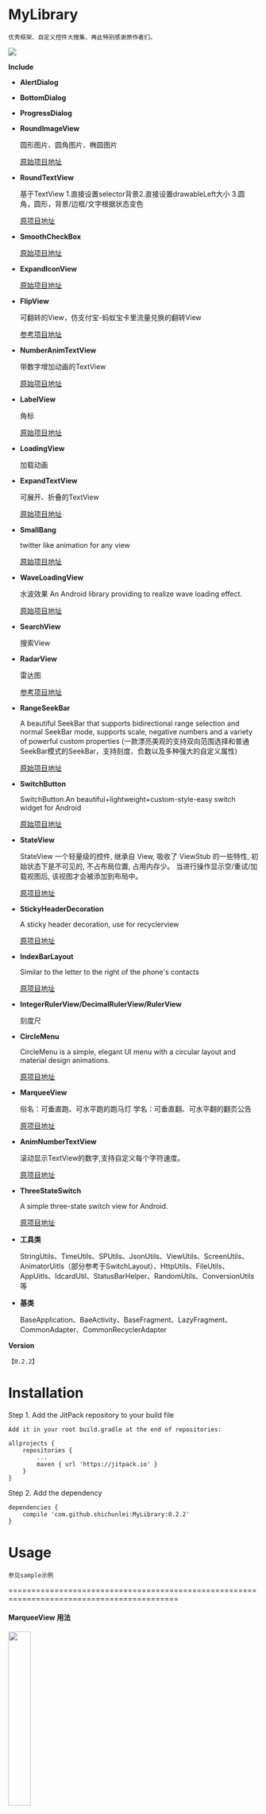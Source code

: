 # MyLibrary

    优秀框架、自定义控件大搜集，再此特别感谢原作者们。

[![](https://jitpack.io/v/shichunlei/MyLibrary.svg)](https://jitpack.io/#shichunlei/MyLibrary)

**Include**

- **AlertDialog**

- **BottomDialog**

- **ProgressDialog**

- **RoundImageView**

    圆形图片、圆角图片、椭圆图片

    [原始项目地址](https://github.com/RaphetS/RoundImageView)

- **RoundTextView**

    基于TextView 1.直接设置selector背景2.直接设置drawableLeft大小 3.圆角，圆形，背景/边框/文字根据状态变色
    
    [原项目地址](https://github.com/RuffianZhong/RTextView)

- **SmoothCheckBox**

    [原始项目地址](https://github.com/andyxialm/SmoothCheckBox)

- **ExpandIconView**

    [原始项目地址](https://github.com/zagum/Android-ExpandIcon)

- **FlipView**

    可翻转的View，仿支付宝-蚂蚁宝卡里流量兑换的翻转View

    [参考项目地址](https://github.com/wajahatkarim3/EasyFlipView)

- **NumberAnimTextView**

    带数字增加动画的TextView

    [原始项目地址](https://github.com/Bakumon/NumberAnimTextView)

- **LabelView**

    角标

    [原始项目地址](https://github.com/H07000223/FlycoLabelView)

- **LoadingView**

    加载动画

- **ExpandTextView**

    可展开、折叠的TextView
    
    [原始项目地址](https://github.com/lcodecorex/ExpandTextView)

- **SmallBang**

    twitter like animation for any view
    
    [原始项目地址](https://github.com/hanks-zyh/SmallBang)
    
- **WaveLoadingView**

    水波效果 An Android library providing to realize wave loading effect.
    
    [原始项目地址](https://github.com/tangqi92/WaveLoadingView)

- **SearchView**

    搜索View

- **RadarView**

    雷达图

    [参考项目地址](https://github.com/qstumn/RadarChart)
   
- **RangeSeekBar**

    A beautiful SeekBar that supports bidirectional range selection and normal SeekBar mode, supports scale, negative numbers and a variety of powerful custom properties (一款漂亮美观的支持双向范围选择和普通SeekBar模式的SeekBar，支持刻度、负数以及多种强大的自定义属性)
    
    [原始项目地址](https://github.com/Jay-Goo/RangeSeekBar)
    
- **SwitchButton**

    SwitchButton.An beautiful+lightweight+custom-style-easy switch widget for Android
    
    [原始项目地址](https://github.com/zcweng/SwitchButton)
    
- **StateView**

    StateView 一个轻量级的控件, 继承自 View, 吸收了 ViewStub 的一些特性, 初始状态下是不可见的, 不占布局位置, 占用内存少。 当进行操作显示空/重试/加载视图后, 该视图才会被添加到布局中。
    
    [原项目地址](https://github.com/nukc/StateView)
    
- **StickyHeaderDecoration**

    A sticky header decoration, use for recyclerview
    
    [原项目地址](https://github.com/qdxxxx/StickyHeaderDecoration)
    
- **IndexBarLayout**

    Similar to the letter to the right of the phone's contacts
    
    [原项目地址](https://github.com/qdxxxx/IndexBarLayout)

- **IntegerRulerView/DecimalRulerView/RulerView**

    刻度尺

- **CircleMenu**

    CircleMenu is a simple, elegant UI menu with a circular layout and material design animations. 

    [原项目地址](https://github.com/Ramotion/circle-menu-android)

- **MarqueeView**

    俗名：可垂直跑、可水平跑的跑马灯
    学名：可垂直翻、可水平翻的翻页公告

    [原项目地址](https://github.com/sfsheng0322/MarqueeView)

- **AnimNumberTextView**

    滚动显示TextView的数字,支持自定义每个字符速度。
    
    [原项目地址](https://github.com/AndroidMsky/RandomTextView)

- **ThreeStateSwitch**

    A simple three-state switch view for Android.
    
    [原项目地址](https://github.com/abbas-oveissi/ThreeStateSwitch)


- **工具类**

    StringUtils、TimeUtils、SPUtils、JsonUtils、ViewUtils、ScreenUtils、AnimatorUitls（部分参考于SwitchLayout）、HttpUtils、FileUtils、AppUitls、IdcardUtil、StatusBarHelper、RandomUtils、ConversionUtils等

- **基类**

    BaseApplication、BaeActivity、BaseFragment、LazyFragment、CommonAdapter、CommonRecyclerAdapter

**Version**

    【0.2.2】

# Installation

Step 1. Add the JitPack repository to your build file

    Add it in your root build.gradle at the end of repositories:

	allprojects {
		repositories {
			...
			maven { url 'https://jitpack.io' }
		}
	}

Step 2. Add the dependency

    dependencies {
        compile 'com.github.shichunlei:MyLibrary:0.2.2'
    }

# Usage

    参见sample示例

===========================================================================================

#### MarqueeView 用法

<img src="/screenshot/MarqueeView.gif" style="width: 30%;">

###### 属性

| Attribute 属性          | Description 描述 | 
|:---				     |:---| 
| mvAnimDuration         | 一行文字动画执行时间 | 
| mvInterval         | 两行文字翻页时间间隔 | 
| mvTextSize         | 文字大小 | 
| mvTextColor         | 文字颜色 | 
| mvGravity         | 文字位置:left、center、right | 
| mvSingleLine         | 单行设置 |
| mvDirection        | 动画滚动方向:bottom_to_top、top_to_bottom、right_to_left、left_to_right | 

###### XML

    <chingtech.library.widget.MarqueeView
        android:id="@+id/marqueeView"
        android:layout_width="match_parent"
        android:layout_height="30dp"
        app:mvAnimDuration="1000"
        app:mvDirection="bottom_to_top"
        app:mvInterval="3000"
        app:mvTextColor="@color/white"
        app:mvTextSize="14sp"
        app:mvSingleLine="true"/>

###### 设置字符串列表数据

    MarqueeView marqueeView = (MarqueeView) findViewById(R.id.marqueeView);

    List<String> info = new ArrayList<>();
    info.add("1. 大家好，我是孙福生。");
    info.add("2. 欢迎大家关注我哦！");
    info.add("3. GitHub帐号：sfsheng0322");
    info.add("4. 新浪微博：孙福生微博");
    info.add("5. 个人博客：sunfusheng.com");
    info.add("6. 微信公众号：孙福生");
    marqueeView.startWithList(info);

    // 在代码里设置自己的动画
    marqueeView.startWithList(info, R.anim.anim_bottom_in, R.anim.anim_top_out);

###### 设置字符串数据

    String notice = "心中有阳光，脚底有力量！心中有阳光，脚底有力量！心中有阳光，脚底有力量！";
    marqueeView.startWithText(notice);
    
    // 在代码里设置自己的动画
    marqueeView.startWithText(notice, R.anim.anim_bottom_in, R.anim.anim_top_out);

###### 设置事件监听

    marqueeView.setOnItemClickListener(new MarqueeView.OnItemClickListener() {
        @Override
        public void onItemClick(int position, TextView textView) {
            Toast.makeText(getApplicationContext(), String.valueOf(marqueeView1.getPosition()) + ". " + textView.getText(), Toast.LENGTH_SHORT).show();
        }
    });

###### 重影问题可参考以下解决方案

    @Override
    public void onStart() {
        super.onStart(); 
        marqueeView.startFlipping();
    }

    @Override
    public void onStop() {
        super.onStop();
        marqueeView.stopFlipping();
    }

===========================================================================================

#### CircleMenu 用法

<img src="/screenshot/preview.gif" style="width: 30%;">

Place the `CircleMenuView` in your layout and set the icons and colors of the buttons, as shown below.

    app:button_colors="@array/colors"
    app:button_icons="@array/icons"


Example of arrays `colors` and `icons` in `res\values\buttons.xml`:

    <?xml version="1.0" encoding="utf-8"?>
    <resources>
        <array name="icons">
            <item>@drawable/ic_home_white_24dp</item>
            <item>@drawable/ic_search_white_24dp</item>
            <item>@drawable/ic_notifications_white_24dp</item>
            <item>@drawable/ic_settings_white_24dp</item>
            <item>@drawable/ic_place_white_24dp</item>
        </array>
        <array name="colors">
            <item>@android:color/holo_blue_light</item>
            <item>@android:color/holo_green_dark</item>
            <item>@android:color/holo_red_light</item>
            <item>@android:color/holo_purple</item>
            <item>@android:color/holo_orange_light</item>
        </array>
    </resources>


Or use the constructor

    CircleMenuView(@NonNull Context context, @NonNull List<Integer> icons, @NonNull List<Integer> colors)

to add `CircleMenuView` and configure the buttons programmatically (in the code).

Next, connect the event handler `CircleMenuView.EventListener` as shown below,
and override the methods you need.


    final CircleMenuView menu = (CircleMenuView) findViewById(R.id.circle_menu);
    menu.setEventListener(new CircleMenuView.EventListener() {
        @Override
        public void onMenuOpenAnimationStart(@NonNull CircleMenuView view) {
            Log.d("D", "onMenuOpenAnimationStart");
        }
    
        @Override
        public void onMenuOpenAnimationEnd(@NonNull CircleMenuView view) {
            Log.d("D", "onMenuOpenAnimationEnd");
        }
    
        @Override
        public void onMenuCloseAnimationStart(@NonNull CircleMenuView view) {
            Log.d("D", "onMenuCloseAnimationStart");
        }
    
        @Override
        public void onMenuCloseAnimationEnd(@NonNull CircleMenuView view) {
            Log.d("D", "onMenuCloseAnimationEnd");
        }
    
        @Override
        public void onButtonClickAnimationStart(@NonNull CircleMenuView view, int index) {
            Log.d("D", "onButtonClickAnimationStart| index: " + index);
        }
    
        @Override
        public void onButtonClickAnimationEnd(@NonNull CircleMenuView view, int index) {
            Log.d("D", "onButtonClickAnimationEnd| index: " + index);
        }
    });

| Attribute 属性          | Description 描述 | 
|:---				     |:---| 
|button_icons|Array of buttons icons.|
|button_colors|Array of buttons colors.|
|icon_menu|Menu default icon.|
|icon_close|Menu closed icon.|
|icon_color|Menu icon color.|
|duration_ring|Ring effect duration.|
|duration_open|Menu opening animation duration.|
|duration_close|Menu closing animation duration.|
|distance|Distance between center button and buttons|

===========================================================================================

#### AnimNumberTextView 用法

<img src="/screenshot/3032383935.gif">

xml中定义：

    <chingtech.library.widget.AnimNumberTextView
        android:id="@+id/rtv"
        android:layout_width="match_parent"
        android:layout_height="150dp"
        android:layout_centerHorizontal="true"
        android:layout_centerVertical="true"
        android:gravity="center"
        android:padding="0px"
        android:text="123456"
        android:textSize="28sp" />

所有位数相同速度滚动：

    mNumberTextView.setText("876543");
    mNumberTextView.setPianyilian(AnimNumberTextView.ALL);
    mNumberTextView.start();

从左到右侧由快到慢滚动：

    mNumberTextView.setText("12313288");
    mNumberTextView.setPianyilian(AnimNumberTextView.FIRSTF_FIRST);
    mNumberTextView.start();

从左到右侧由慢到快滚动：

    mNumberTextView.setText("9078111123");
    mNumberTextView.setPianyilian(AnimNumberTextView.FIRSTF_LAST);
    mNumberTextView.start();

自定义每位数字的速度滚动（每帧滚动的像素）：

    mNumberTextView.setText("909878");
    pianyiliang[0] = 7;
    pianyiliang[1] = 6;
    pianyiliang[2] = 12;
    pianyiliang[3] = 8;
    pianyiliang[4] = 18;
    pianyiliang[5] = 10;
    mNumberTextView.setPianyilian(pianyiliang);
    mNumberTextView.start();

自定义滚动行数（默认10行）：

    mNumberTextView.setMaxLine(20);

===========================================================================================

#### Switch 用法

<img src="/screenshot/switch.gif">

<img src="/screenshot/device-capture.png">

XML

    <chingtech.library.widget.SwitchButton
        android:id="@+id/switch_pattern_lock"
        android:layout_width="wrap_content"
        android:layout_height="wrap_content"
        android:layout_gravity="center_vertical"
        android:layout_marginRight="20dp"
        app:sb_background="#FFF"
        app:sb_button_color="#db99c7"
        app:sb_checked_color="#A36F95"
        app:sb_checkline_color="#a5dc88"
        app:sb_shadow_color="#A36F95"
        app:sb_uncheckcircle_color="#A36F95" />

Java

    SwitchButton switchButton = (com.suke.widget.SwitchButton)
    findViewById(R.id.switch_button);

    switchButton.setChecked(true);
    switchButton.isChecked();
    switchButton.toggle();     //switch state
    switchButton.toggle(false);//switch without animation
    switchButton.setShadowEffect(true);//disable shadow effect
    switchButton.setEnabled(false);//disable button
    switchButton.setEnableEffect(false);//disable the switch animation
    switchButton.setOnCheckedChangeListener(new SwitchButton.OnCheckedChangeListener() {
        @Override
        public void onCheckedChanged(SwitchButton view, boolean isChecked) {
            //TODO do your job
        }
    });

More Style:

|attr|format|description|
|---|:---|:---:|
|sb_shadow_radius|dimension|阴影半径|
|sb_shadow_offset|dimension|阴影偏移|
|sb_shadow_color|color|阴影颜色|
|sb_uncheck_color|color|关闭颜色|
|sb_checked_color|color|开启颜色|
|sb_border_width|dimension|边框宽度|
|sb_checkline_color|color|开启指示器颜色|
|sb_checkline_width|dimension|开启指示器线宽|
|sb_uncheckcircle_color|color|关闭指示器颜色|
|sb_uncheckcircle_width|dimension|关闭指示器线宽|
|sb_uncheckcircle_radius|dimension|关闭指示器半径|
|sb_checked|boolean|是否选中|
|sb_shadow_effect|boolean|是否启用阴影|
|sb_effect_duration|integer|动画时间，默认300ms|
|sb_button_color|color|按钮颜色|
|sb_show_indicator|boolean|是否显示指示器，默认true：显示|
|sb_background|color|背景色，默认白色|
|sb_enable_effect|boolean|是否启用特效，默认true|

===========================================================================================

#### ThreeStateSwitch 用法

<img src="/screenshot/switch_three.gif">

Add the ThreeStateSwitch in your layout file and customize it the way you like it.

    <chingtech.library.widget.ThreeStateSwitch
        android:id="@+id/threeState"
        android:layout_width="200dp"
        android:layout_height="wrap_content"
        app:background_selected_color="#5bb434"
        app:background_normal_color="#bfbfbf"
        app:text_left="左"
        app:text_right="右"
        app:text_selected_color="#5bb434"
        app:text_normal_color="#646464"
        app:text_normal_size="16sp"
        app:text_selected_size="20sp"/>

You can set a listener for state changes

    threeState.setOnChangeListener(new ThreeStateSwitch.OnStateChangeListener() {
        @Override
        public void OnStateChangeListener(int currentState) {
            //current state=  -1  0  1
            Toast.makeText(MainActivity.this, String.valueOf(currentState), Toast.LENGTH_SHORT).show();
        }
    });

You can set typeface for texts.

    threeState.setNormalTextTypeface( );
    threeState.setSelectedTextTypeface( );

Get the current state. 

    //state=  -1  0  1
    threeState.getState();

##### 属性

| Name | Type | Default | Description |
|:----:|:----:|:-------:|:-----------:|
|background_selected_color|Color|#5bb434|选中时的背景色|
|background_normal_color|Color|#bfbfbf|未选中时的背景色|
|text_normal_color|Color|#646464|未选中的字的颜色|
|text_selected_color|Color|#5bb434|选中的字的颜色|
|text_left|String||左侧文字|
|text_right|String||右侧文字|
|text_normal_size|Dp or Sp|16sp|未选中的字的大小|
|text_selected_size|Dp or Sp|16sp|选中的字的大小|

===========================================================================================

#### SmoothCheckBox 用法

<img src="/screenshot/smoothcb.gif">

Attrs 属性

|attr|format|description|
|---|:---|:---:|
|duration|integer|动画持续时间|
|stroke_width|dimension|未选中时边框宽度|
|color_tick|color|对勾颜色|
|color_checked|color|选中时填充颜色|
|color_unchecked|color|未选中时填充颜色|
|color_unchecked_stroke|color|未选中时边框颜色|

    setChecked(boolean checked);                   // 默认不带动画，若需要动画 调用重载方法
    setChecked(boolean checked, boolean animate);  // 参数: animate 是否显示动画

    protected void onCreate(Bundle savedInstanceState) {
        super.onCreate(savedInstanceState);
        setContentView(R.layout.activity_sample);

        final SmoothCheckBox scb = (SmoothCheckBox) findViewById(R.id.scb);
        scb.setOnCheckedChangeListener(new SmoothCheckBox.OnCheckedChangeListener() {
            @Override
            public void onCheckedChanged(SmoothCheckBox checkBox, boolean isChecked) {
                Log.d("SmoothCheckBox", String.valueOf(isChecked));
            }
        });
    }

===========================================================================================

#### DecimalRulerView 用法

Attrs 属性

    <attr format="float" name="rv_defaultValue" />              <!-- 默认值 -->
    <attr format="float" name="rv_minValue" />                  <!-- 最小值 -->
    <attr format="float" name="rv_maxValue" />                  <!-- 最大值 -->
    <attr format="float" name="rv_spanValue" />                 <!-- 精度，最小支持0.1 -->
    <attr format="dimension" name="rv_itemSpacing" />           <!-- 每个刻度间的宽度 -->
    <attr format="dimension" name="rv_minLineHeight" />         <!-- 最短刻度线长度 -->
    <attr format="dimension" name="rv_maxLineHeight" />         <!-- 最长刻度线长度 -->
    <attr format="dimension" name="rv_middleLineHeight" />      <!-- 中间刻度线长度 -->
    <attr format="dimension" name="rv_minLineWidth" />          <!-- 最短刻度线宽度 -->
    <attr format="dimension" name="rv_maxLineWidth" />          <!-- 最长刻度线宽度 -->
    <attr format="dimension" name="rv_middleLineWidth" />       <!-- 中间刻度线宽度 -->
    <attr format="color" name="rv_scaleTextColor" />            <!-- 刻度盘文字颜色 -->
    <attr format="color" name="rv_minLineColor" />              <!-- 最短刻度线颜色 -->
    <attr format="color" name="rv_maxLineColor" />              <!-- 最大刻度线颜色 -->
    <attr format="color" name="rv_middleLineColor" />           <!-- 中间刻度线颜色 -->
    <attr format="dimension" name="rv_scaleTextSize" />         <!-- 刻度盘文字大小 -->
    <attr format="dimension" name="rv_textMarginTop" />         <!-- 刻度盘文字距离刻度边缘距离 -->
    <attr format="color" name="rv_indcatorColor" />             <!-- 指示器颜色 -->
    <attr format="dimension" name="rv_indcatorWidth" />         <!-- 指示器宽度，形状为三角时不起作用 -->
    <attr format="dimension" name="rv_indcatorHeight" />        <!-- 指示器高度，形状为三角时不起作用 -->
    <attr format="enum" name="rv_indcatorType">                 <!-- 指示器形状 -->
        <enum name="line" value="1" />                          <!-- 线 -->
        <enum name="triangle" value="2" />                      <!-- 三角 -->
    </attr>
    <attr format="color" name="rv_resultTextColor" />           <!-- 结果文字颜色 -->
    <attr format="color" name="rv_unitTextColor" />             <!-- 单位文字颜色 -->
    <attr format="dimension" name="rv_resultTextSize" />        <!-- 结果文字大小 -->
    <attr format="dimension" name="rv_unitTextSize" />          <!-- 单位文字大小 -->
    <attr format="string" name="rv_unit" />                     <!-- 单位 -->
    <attr format="boolean" name="rv_showResult" />              <!-- 是否显示结果 -->
    <attr format="boolean" name="rv_showUnit" />                <!-- 是否显示单位 -->
    <attr format="boolean" name="rv_alphaEnable" />             <!-- 是否刻度渐变 -->

XML

    <chingtech.library.widget.ruler.DecimalRulerView
        android:id="@+id/ruler_weight"
        android:layout_width="match_parent"
        android:layout_height="120dp"
        app:rv_alphaEnable="true"
        app:rv_indcatorColor="#414"
        app:rv_indcatorType="triangle"
        app:rv_indcatorWidth="5dp"
        app:rv_itemSpacing="8dp"
        app:rv_maxLineColor="#e6e"
        app:rv_maxLineHeight="30dp"
        app:rv_maxLineWidth="3dp"
        app:rv_middleLineColor="#ee2"
        app:rv_middleLineHeight="20dp"
        app:rv_middleLineWidth="2dp"
        app:rv_minLineColor="#e62"
        app:rv_minLineHeight="10dp"
        app:rv_minLineWidth="1dp"
        app:rv_resultTextColor="#444"
        app:rv_resultTextSize="20sp"
        app:rv_scaleTextColor="#e42"
        app:rv_scaleTextSize="15sp"
        app:rv_unit="CM"
        app:rv_unitTextColor="#666"
        app:rv_unitTextSize="15sp" />

Java

    mRulerView.initViewParam(20, 0, 100f, 1f);
    mRulerView.setChooseValueChangeListener(value -> {
        
    });

===========================================================================================

### Sample 中使用到的第三方框架包括

- _[Gson](https://github.com/google/gson)_
- _[GreenDao](https://github.com/greenrobot/greenDAO)_
- _[SmartRefreshLayout](https://github.com/scwang90/SmartRefreshLayout)  # 刷新_
- _[PinLockView](https://github.com/aritraroy/PinLockView) # 数字密码锁_
- _[PatternLockView](https://github.com/aritraroy/PatternLockView) # 九宫格密码锁_
- _[CompactCalendarView](https://github.com/SundeepK/CompactCalendarView) # 日历_
- _Bugly_
- _[PictureSelector](https://github.com/LuckSiege/PictureSelector) # 图片选择库_
- _butterknife_
- _okhttp+retrofit+rxjava_
- _[BGABanner-Android](https://github.com/bingoogolapple/BGABanner-Android) # 引导界面滑动导航 + 大于等于1页时无限轮播 + 各种切换动画轮播效果_
- _等等。。。_

# 更新日志

【0.2.2】

    更改刷新为SmartRefresh
    更改网络加载为okhttp+retrofit+rxjava
    更改注解为butterknife
    添加RulerView
    等

【0.1.9】

    添加StateView
    添加PictureSelector使用
    添加Bugly更新使用
    添加IndexBar，InadexLayout
    添加NormalDecoration
    添加Banner的使用
    添加RoundTextView

【0.1.7】

    添加动画工具类方法
    完善工具类方法
    添加RangeSeekBar
    添加加密算法
    添加对lanmbda表达式的支持
    添加SwitchButton
    配置JitPack.io

【0.1.4】

    完善TimeUtils
    添加AnimatorUitls方法
    添加雷达图library
    添加BaseApplication
    添加NumberProgressBar
    添加UpdateAppDialog
    删除GifMovieView
    删除HorizontalProgressDialog

【0.1.3】

    添加 Glide 下的 Transformations
    修改BUG

【0.1.1】

    添加 SearchView
    添加 GifMovieView
    添加 ConversionUtils
    修改 TimeUtils
    修改包结构

【0.1.0】

    添加 ExpandTextView 可展开、折叠的TextView
    修改自定义AlertDialog，添加更多属性
    添加 RecyclerViewBanner 广告轮播
    添加 SmallBang
    添加 WaveLoadingView 水波效果
    添加工具类AnimatorUitls、RandomUtils，完善AppUitls

【0.0.9】

    添加 LoadingView 加载动画
    更新Android 轻量级适配器，添加TextView一些属性

【0.0.8】

    RecyclerView嵌套RecyclerView；
    添加 LabelView 角标

【0.0.7】

    StringUtils、TimeUtils、ViewUtils类中添加新的方法；
    添加 SwipeToLoadLayout 下拉刷新上拉加载

【0.0.6】

    修改ProgressDialog

【0.0.5】

    添加HorizontalProgressDialog；
    添加StatusBarHelper；
    去掉枚举并转换成Integer，避免增加app的class.dex文件的大小

【0.0.4】

    添加BottomDialog和NumberAnimTextView

【0.0.3】

    添加完善工具类；
    添加自定义控件“可翻转的View，仿支付宝-蚂蚁宝卡里流量兑换的翻转View”

【0.0.2】

    添加工具类；
    ExpandIcon

【0.0.1】

    创建项目，添加了一些工具类
